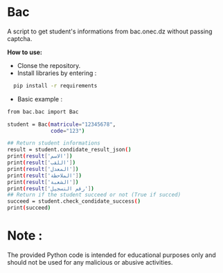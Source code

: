 # Bac
A script to get student's informations from bac.onec.dz without passing captcha.

**How to use:**
- Clonse the repository.
- Install libraries by entering :
```bash
  pip install -r requirements 
```
- Basic example : 
```bash
from bac.bac import Bac

student = Bac(matricule="12345678",
              code="123")

## Return student informations
result = student.condidate_result_json()
print(result['الاسم'])
print(result['اللقب'])
print(result['المعدل'])
print(result['الملاحظة'])
print(result['الشعبة'])
print(result['رقم التسجيل'])
## Return if the student succeed or not (True if succed)
succeed = student.check_condidate_success()
print(succeed)

```
# Note : 

The provided Python code is intended for educational purposes only and should not be used for any malicious or abusive activities. 
